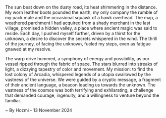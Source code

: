 
The sun beat down on the dusty road, its heat shimmering in the distance.  My worn leather boots pounded the earth, my only company the rumble of my pack mule and the occasional squawk of a hawk overhead.  The map, a weathered parchment I had acquired from a shady merchant in the last village, promised a hidden valley, a place where ancient magic was said to reside.  Each day, I pushed myself further, driven by a thirst for the unknown, a desire to discover the secrets whispered in the wind. The thrill of the journey, of facing the unknown, fueled my steps, even as fatigue gnawed at my resolve.

The warp drive hummed, a symphony of energy and possibility, as our vessel ripped through the fabric of space. The stars blurred into streaks of light, a dizzying tapestry of color and movement.  My mission: to find the lost colony of Arcadia, whispered legends of a utopia swallowed by the vastness of the universe. We were guided by a cryptic message, a fragment of their ancient language, a beacon leading us towards the unknown.  The vastness of the cosmos was both terrifying and exhilarating, a challenge that demanded courage, ingenuity, and a willingness to venture beyond the familiar. 

~ By Hozmi - 13 November 2024
